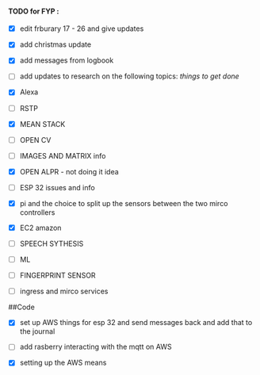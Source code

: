 #### TODO for FYP :

- [x] edit frburary 17 - 26 and give updates 
- [x] add christmas update 
- [x] add messages from logbook 


- [ ] add updates to research on the following topics:
*things to get done*
- [x] Alexa 
- [ ] RSTP
- [x] MEAN STACK 
- [ ] OPEN CV
- [ ] IMAGES AND MATRIX info
- [x] OPEN ALPR - not doing it idea
- [ ] ESP 32 issues and info 
- [x] pi and the choice to split up the sensors between the two mirco controllers
- [x] EC2 amazon 
- [ ] SPEECH SYTHESIS
- [ ] ML

- [ ] FINGERPRINT SENSOR
- [ ] ingress and mirco services 

##Code 
- [x] set up AWS things for esp 32 and send messages back and add that to the journal 
- [ ] add rasberry interacting with the mqtt on AWS
- [x] setting up the AWS means 



